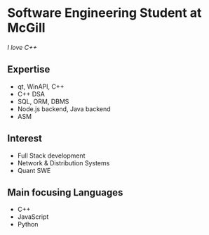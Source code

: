 # Software Engineering Student at McGill

*I love C++*


## Expertise
- qt, WinAPI, C++
- C++ DSA
- SQL, ORM, DBMS
- Node.js backend, Java backend
- ASM

## Interest
- Full Stack development
- Network & Distribution Systems
- Quant SWE

## Main focusing Languages
- C++
- JavaScript
- Python
  
